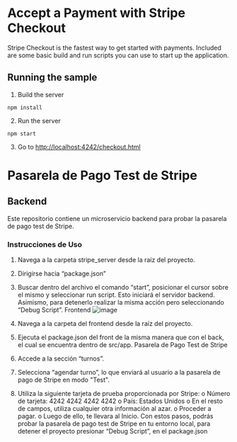 # Accept a Payment with Stripe Checkout

Stripe Checkout is the fastest way to get started with payments. Included are some basic build and run scripts you can use to start up the application.

## Running the sample

1. Build the server

~~~
npm install
~~~

2. Run the server

~~~
npm start
~~~

3. Go to [http://localhost:4242/checkout.html](http://localhost:4242/checkout.html)

# Pasarela de Pago Test de Stripe

## Backend

Este repositorio contiene un microservicio backend para probar la pasarela de pago test de Stripe.

### Instrucciones de Uso

1. Navega a la carpeta stripe_server desde la raíz del proyecto.
2. Dirigirse hacia “package.json”
3. Buscar dentro del archivo el comando “start”, posicionar el cursor sobre el mismo y seleccionar run script.
Esto iniciará el servidor backend. Asimismo, para detenerlo realizar la misma acción pero seleccionando “Debug Script”.
Frontend
![image](https://github.com/Desarrollo-Web-2024-segundo-intento/Proyecto-Integrador-II/assets/69865928/5e093412-21ae-4611-a46e-03b2eed69b31)

1.	Navega a la carpeta del frontend desde la raíz del proyecto.
2.	Ejecuta el package.json del front de la misma manera que con el back, el cual se encuentra dentro de src/app.
Pasarela de Pago Test de Stripe
1.	Accede a la sección “turnos”.
2.	Selecciona “agendar turno”, lo que enviará al usuario a la pasarela de pago de Stripe en modo "Test".
3.	Utiliza la siguiente tarjeta de prueba proporcionada por Stripe:
o	Número de tarjeta: 4242 4242 4242 4242
o	País: Estados Unidos
o	En el resto de campos, utiliza cualquier otra información al azar.
o	Proceder a pagar.
o	Luego de ello, te llevara al Inicio.
Con estos pasos, podrás probar la pasarela de pago test de Stripe en tu entorno local, para detener el proyecto presionar “Debug Script”, en el package.json
